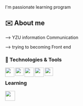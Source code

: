 I'm passionate learning program 

## ✉️ About me

--> YZU information Communication

--> trying to becoming Front end


### 🔧 Technologies & Tools

<img align = "left" width = "30px" src = "https://upload.wikimedia.org/wikipedia/commons/thumb/9/9a/Visual_Studio_Code_1.35_icon.svg/2048px-Visual_Studio_Code_1.35_icon.svg.png"/>
<img align = "left" width = "27px" src = "https://upload.wikimedia.org/wikipedia/commons/thumb/4/4c/Typescript_logo_2020.svg/1200px-Typescript_logo_2020.svg.png">
<img align = "left" width = "30px" src = "https://upload.wikimedia.org/wikipedia/commons/thumb/d/d5/Tailwind_CSS_Logo.svg/1024px-Tailwind_CSS_Logo.svg.png">
<img align = "left" width = "30px" src = "https://cdn.iconscout.com/icon/free/png-256/npm-3-1175132.png">
<img align = "left" width = "27px" src = "https://upload.wikimedia.org/wikipedia/commons/thumb/3/3f/Git_icon.svg/1024px-Git_icon.svg.png">
<br/>

### Learning

<img align = "left" width = "32px" src = "https://iconape.com/wp-content/png_logo_vector/vue-js.png">
